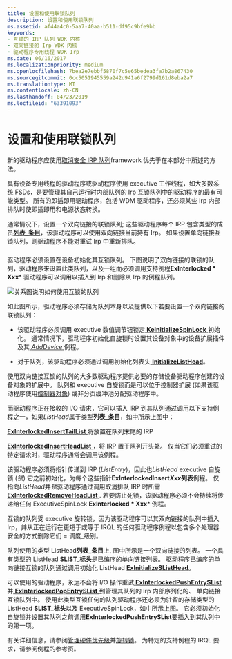 ```yaml
---
title: 设置和使用联锁队列
description: 设置和使用联锁队列
ms.assetid: af44a4c0-5aa7-40aa-b511-df95c9bfe9bb
keywords:
- 互锁的 IRP 队列 WDK 内核
- 双向链接的 Irp WDK 内核
- 驱动程序专用线程 WDK Irp
ms.date: 06/16/2017
ms.localizationpriority: medium
ms.openlocfilehash: 7bea2e7ebbf5870f7c5e65bedea3fa7b2a867430
ms.sourcegitcommit: 0cc5051945559a242d941a6f2799d161d8eba2a7
ms.translationtype: MT
ms.contentlocale: zh-CN
ms.lasthandoff: 04/23/2019
ms.locfileid: "63391093"
---
```

# <a name="setting-up-and-using-interlocked-queues"></a>设置和使用联锁队列





新的驱动程序应使用[取消安全 IRP 队列](cancel-safe-irp-queues.md)framework 优先于在本部分中所述的方法。

具有设备专用线程的驱动程序或驱动程序使用 executive 工作线程，如大多数系统 FSDs，是要管理其自己运行时内部队列的 Irp 互锁队列中的驱动程序的最有可能类型。 所有的即插即用驱动程序，包括 WDM 驱动程序，还必须某些 Irp 内部排队时使即插即用和电源状态转换。

通常情况下，设置一个双向链接的联锁队列; 这些驱动程序每个 IRP 包含类型的成员[**列表\_条目**](https://msdn.microsoft.com/library/windows/hardware/ff554296)，该驱动程序可以使用双向链接当前持有 Irp。 如果设置单向链接互锁队列，则驱动程序不能对重试 Irp 中重新排队。

### <a href="" id="ddk-using-an-interlocked-queue-kg"></a>

驱动程序必须设置在设备初始化其互锁队列。 下图说明了双向链接的联锁的队列，驱动程序来设置此类队列，以及一组而必须调用支持例程**ExInterlocked * Xxx*** 驱动程序可以调用以插入到 Irp 和删除从 Irp 的例程队列。

![关系图说明如何使用互锁的队列](images/3intlokq.png)

如此图所示，驱动程序必须存储为队列本身以及提供以下若要设置一个双向链接的联锁队列：

-   该驱动程序必须调用 executive 数值调节钮锁定[ **KeInitializeSpinLock** ](https://msdn.microsoft.com/library/windows/hardware/ff552160)初始化。 通常情况下，驱动程序初始化自旋锁时设置其设备对象中的设备扩展插件及其[ *AddDevice* ](https://msdn.microsoft.com/library/windows/hardware/ff540521)例程。

-   对于队列，该驱动程序必须通过调用初始化列表头[ **InitializeListHead**](https://msdn.microsoft.com/library/windows/hardware/ff547799)。

使用双向链接互锁的队列的大多数驱动程序提供必要的存储设备驱动程序创建的设备对象的扩展中。 队列和 executive 自旋锁而是可以位于控制器扩展 (如果该驱动程序使用[控制器对象](using-controller-objects.md)) 或非分页缓冲池分配驱动程序中。

而驱动程序正在接收的 I/O 请求，它可以插入 IRP 到其队列通过调用以下支持例程之一，如果*ListHead*属于类型**列表\_条目**，如中所示上图中：

[**ExInterlockedInsertTailList** ](https://msdn.microsoft.com/library/windows/hardware/ff545402)将放置在队列末尾的 IRP

[**ExInterlockedInsertHeadList** ](https://msdn.microsoft.com/library/windows/hardware/ff545397) ，将 IRP 置于队列开头处。 仅当它们必须重试的特定请求时，驱动程序通常会调用该例程。

该驱动程序必须将指针传递到 IRP (*ListEntry*)，因此也*ListHead* executive 自旋锁 (*锁*) 它之前初始化，为每个这些指针**ExInterlockedInsert*Xxx*列表**例程。 仅指向*ListHead*并*锁*驱动程序通过调用取消排队 IRP 时所需[ **ExInterlockedRemoveHeadList** ](https://msdn.microsoft.com/library/windows/hardware/ff545427). 若要防止死锁，该驱动程序必须不会持续将传递给任何 ExecutiveSpinLock **ExInterlocked * Xxx*** 例程。

互锁的队列受 executive 旋转锁，因为该驱动程序可以其双向链接的队列中插入 Irp，并从正在运行在更短于或等于 IRQL 的任何驱动程序例程以包含多个处理器安全的方式删除它们 = 调度\_级别。

队列使用的类型 ListHead**列表\_条目**上, 图中所示是一个双向链接的列表。 一个具有类型的 ListHead [ **SLIST\_标头**](https://msdn.microsoft.com/library/windows/hardware/ff563810)是已编序的单向链接列表。 驱动程序已编序的单向链接互锁的队列通过调用初始化 ListHead [ **ExInitializeSListHead**](https://msdn.microsoft.com/library/windows/hardware/ff545321)。

可以使用的驱动程序，永远不会将 I/O 操作重试[ **ExInterlockedPushEntrySList** ](https://msdn.microsoft.com/library/windows/hardware/ff545422)并[ **ExInterlockedPopEntrySList** ](https://msdn.microsoft.com/library/windows/hardware/ff545414)到管理其队列的 Irp 内部序列化的、 单向链接互锁队列中。 使用此类型互锁任何的队列驱动程序还必须为驻留的存储类型的 ListHead **SLIST\_标头**以及 ExecutiveSpinLock，如中所示[上图](#ddk-using-an-interlocked-queue-kg)。 它必须初始化自旋锁并设置其队列之前调用**ExInterlockedPushEntrySList**要插入到其队列中的第一项。

有关详细信息，请参阅[管理硬件优先级](managing-hardware-priorities.md)并[旋转锁](spin-locks.md)。 为特定的支持例程的 IRQL 要求，请参阅例程的参考页。

 

 




